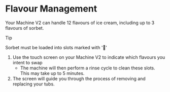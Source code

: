 # Flavour Management

Your Machine V2 can handle 12 flavours of ice cream, including up to 3 flavours of sorbet.

> [!TIP]
> Sorbet must be loaded into slots marked with '🍧'

1. Use the touch screen on your Machine V2 to indicate which flavours you intent to swap
    - The machine will then perform a rinse cycle to clean these slots. This may take up to 5 minutes.
2. The screen will guide you through the process of removing and replacing your tubs.